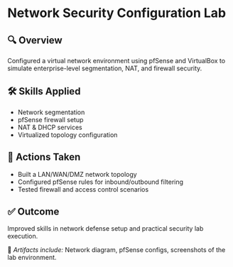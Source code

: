 # Network Security Configuration Lab

## 🔍 Overview
Configured a virtual network environment using pfSense and VirtualBox to simulate enterprise-level segmentation, NAT, and firewall security.

## 🛠️ Skills Applied
- Network segmentation
- pfSense firewall setup
- NAT & DHCP services
- Virtualized topology configuration

## 📌 Actions Taken
- Built a LAN/WAN/DMZ network topology
- Configured pfSense rules for inbound/outbound filtering
- Tested firewall and access control scenarios

## ✅ Outcome
Improved skills in network defense setup and practical security lab execution.

📎 *Artifacts include:* Network diagram, pfSense configs, screenshots of the lab environment.

